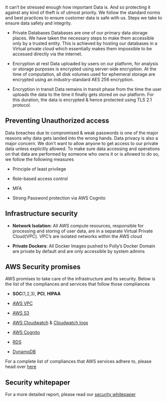 It can’t be stressed enough how important Data is. And so protecting it against any kind of theft is of utmost priority. We follow the standard norms and best practices to ensure customer data is safe with us. Steps we take to ensure data safety and integrity.

*  Private Databases 
Databases are one of our primary data storage places. We have taken the necessary steps to make them accessible only by a trusted entity. This is achieved by hosting our databases in a Virtual private cloud which essentially makes them impossible to be accessed directly via the internet.

*  Encryption at rest 
Data uploaded by users on our platform, for analysis or storage purposes is encrypted using server-side encryption. At the time of computation, all disk volumes used for ephemeral storage are encrypted using an industry-standard AES 256 encryption.

*  Encryption in transit 
Data remains in transit phase from the time the user uploads the data to the time it finally gets stored on our platform. For this duration, the data is encrypted & hence protected using TLS 2.1 protocol.


## Preventing Unauthorized access

Data breaches due to compromised & weak passwords is one of the major reasons why data gets landed into the wrong hands. Data privacy is also a major concern. We don’t want to allow anyone to get access to our private data unless explicitly allowed. To make sure data accessing and operations on that data are performed by someone who owns it or is allowed to do so, we follow the following measures

* Principle of least privilege

* Role-based access control

* MFA

* Strong Password protection via AWS Cognito


## Infrastructure security

* **Network Isolation:** All AWS compute resources, responsible for processing and storing of user data, are in a separate Virtual Private Cloud(VPC). VPC’s are isolated networks within the AWS cloud

* **Private Dockers**: All Docker Images pushed to Polly’s Docker Domain are private by default and are only accessible by system admins 



## AWS Security promises

AWS promises to take care of the infrastructure and its security. Below is the list of the compliances and services that follow those compliances

* **SOC**(1,2,3), **PCI**, **HIPAA**

* [AWS VPC](https://aws.amazon.com/vpc/ "https://aws.amazon.com/vpc/")

* [AWS S3](https://aws.amazon.com/s3/ "https://aws.amazon.com/s3/")

* [AWS Cloudwatch](https://aws.amazon.com/cloudwatch/ "https://aws.amazon.com/cloudwatch/") & [Cloudwatch logs](https://docs.aws.amazon.com/AmazonCloudWatch/latest/logs/WhatIsCloudWatchLogs.html "https://docs.aws.amazon.com/AmazonCloudWatch/latest/logs/WhatIsCloudWatchLogs.html")

* [AWS Cognito](https://aws.amazon.com/cognito/ "https://aws.amazon.com/cognito/")

* [RDS](https://aws.amazon.com/rds/ "https://aws.amazon.com/rds/")

* [DynamoDB](https://aws.amazon.com/dynamodb/ "https://aws.amazon.com/dynamodb/") 



For a complete list of compliances that AWS services adhere to, please head over [here](https://aws.amazon.com/compliance/services-in-scope/ "https://aws.amazon.com/compliance/services-in-scope/") 


## Security whitepaper

For a more detailed report, please read our [security whitepaper](https://ss-usa.s3.amazonaws.com/c/308473941/media/103395fa8e7b4f0c0568268917274591/Security%20and%20Compliance%20in%20Polly%20-%20Accelerating%20drug%20discovery%20secur.pdf "https://ss-usa.s3.amazonaws.com/c/308473941/media/103395fa8e7b4f0c0568268917274591/Security%20and%20Compliance%20in%20Polly%20-%20Accelerating%20drug%20discovery%20secur.pdf")
